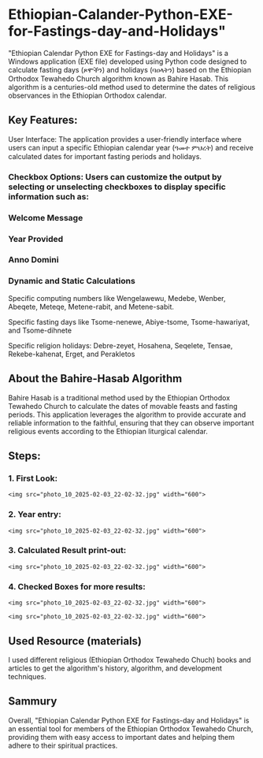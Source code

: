 # Ethiopian-Calander-Python-EXE-for-Fastings-day-and-Holidays"
"Ethiopian Calendar Python EXE for Fastings-day and Holidays" is a Windows application (EXE file) developed using Python code designed to calculate fasting days (ጾሞችን) and holidays (ባዐላትን) based on the Ethiopian Orthodox Tewahedo Church algorithm known as Bahire Hasab. This algorithm is a centuries-old method used to determine the dates of religious observances in the Ethiopian Orthodox calendar.

## Key Features:
User Interface: The application provides a user-friendly interface where users can input a specific Ethiopian calendar year (ዓመተ ምህረት) and receive calculated dates for important fasting periods and holidays.

### Checkbox Options: Users can customize the output by selecting or unselecting checkboxes to display specific information such as:

### Welcome Message

### Year Provided

### Anno Domini

### Dynamic and Static Calculations

Specific computing numbers like Wengelawewu, Medebe, Wenber, Abeqete, Meteqe, Metene-rabit, and Metene-sabit.

Specific fasting days like Tsome-nenewe, Abiye-tsome, Tsome-hawariyat, and Tsome-dihnete

Specific religion holidays: Debre-zeyet, Hosahena, Seqelete, Tensae, Rekebe-kahenat, Erget, and Perakletos  

## About the Bahire-Hasab Algorithm
Bahire Hasab is a traditional method used by the Ethiopian Orthodox Tewahedo Church to calculate the dates of movable feasts and fasting periods. This application leverages the algorithm to provide accurate and reliable information to the faithful, ensuring that they can observe important religious events according to the Ethiopian liturgical calendar.

## Steps:
### 1. First Look:

    <img src="photo_10_2025-02-03_22-02-32.jpg" width="600">

### 2. Year entry:

    <img src="photo_10_2025-02-03_22-02-32.jpg" width="600">

### 3. Calculated Result print-out:

    <img src="photo_10_2025-02-03_22-02-32.jpg" width="600">

### 4. Checked Boxes for more results:

    <img src="photo_10_2025-02-03_22-02-32.jpg" width="600">

    <img src="photo_10_2025-02-03_22-02-32.jpg" width="600">

## Used Resource (materials)

I used different religious (Ethiopian Orthodox Tewahedo Chuch) books and articles to get the algorithm's history, algorithm, and development techniques. 

## Sammury

Overall, "Ethiopian Calendar Python EXE for Fastings-day and Holidays" is an essential tool for members of the Ethiopian Orthodox Tewahedo Church, providing them with easy access to important dates and helping them adhere to their spiritual practices.
